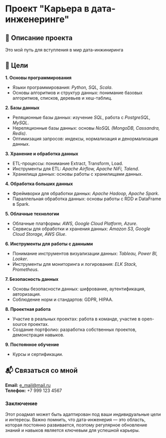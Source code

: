 # **Проект "Карьера в дата-инженеринге"**

## :receipt: **Описание проекта**
Это мой путь для вступления в мир дата-инжиниринга  

## :dart: **Цели**
**1. Основы программирования**
- Языки программирования: *Python, SQL, Scala*.
- Основы алгоритмов и структур данных: понимание базовых алгоритмов, списков, деревьев и хеш-таблиц.

**2. Базы данных**
- Реляционные базы данных: изучение *SQL*, работа с *PostgreSQL, MySQL*.
- Нереляционные базы данных: основы *NoSQL (MongoDB, Cassandra, Redis)*.
- Оптимизация запросов: индексы, нормализация и денормализация данных.

**3. Хранение и обработка данных**
- ETL-процессы: понимание Extract, Transform, Load.
- Инструменты для ETL: *Apache Airflow, Apache NiFi, Talend*.
- Хранилища данных: основы работы с хранилищами данных.

**4. Обработка больших данных**
- Фреймворки для обработки данных: *Apache Hadoop, Apache Spark*.
- Параллельная обработка данных: основы работы с RDD и DataFrame в Spark.

**5. Облачные технологии**
- Облачные платформы: *AWS, Google Cloud Platform, Azure*.
- Сервисы для обработки и хранения данных: *Amazon S3, Google Cloud Storage, AWS Glue*.

**6. Инструменты для работы с данными**
- Понимание инструментов визуализации данных: *Tableau, Power BI, Looker*.
- Инструменты для мониторинга и логирования: *ELK Stack, Prometheus*.

**7. Безопасность данных**
- Основы безопасности данных: шифрование, аутентификация, авторизация.
- Соблюдение норм и стандартов: GDPR, HIPAA.

**8. Проектная работа**
- Участие в реальных проектах: работа в команде, участие в open-source проектах.
- Создание портфолио: разработка собственных проектов, демонстрация навыков.

**9. Постоянное обучение**
- Курсы и сертификации.

## :mailbox_with_mail: **Связаться со мной**
**Email:** e_mail@mail.ru \
**Телефон:** +7 999 123 4567

### **Заключение**
Этот роадмап может быть адаптирован под ваши индивидуальные цели и интересы. 
Важно помнить, что дата-инженерия — это область, которая постоянно развивается, 
поэтому регулярное обновление знаний и навыков является ключевым для успешной карьеры.